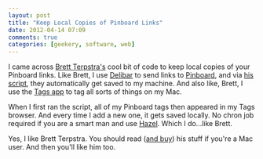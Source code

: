 ```yaml
---
layout: post  
title: "Keep Local Copies of Pinboard Links"  
date: 2012-04-14 07:09  
comments: true  
categories: [geekery, software, web]
---
```


I came across [Brett Terpstra's][terpstra] cool bit of code to keep local copies of your Pinboard links. Like Brett, I use [Delibar][delibar] to send links to [Pinboard][pb], and via [his script][gh], they automatically get saved to my machine. And also like, Brett, I use the [Tags app][tags] to tag all sorts of things on my Mac. 

When I first ran the script, all of my Pinboard tags then appeared in my Tags browser. And every time I add a new one, it gets saved locally. No chron job required if you are a smart man and use [Hazel][hazel]. Which I do...like Brett.

Yes, I like Brett Terpstra. You should read ([and buy][marked]) his stuff if you're a Mac user. And then you'll like him too.

[terpstra]: http://brettterpstra.com/
[pb]: http://pinboard.in/u:nbsheeran/
[gh]: https://github.com/ttscoff/Pinboard-to-OpenMeta
[delibar]: http://www.delibarapp.com/
[tags]: http://www.caseapps.com/tags/
[hazel]: http://www.noodlesoft.com/hazel.php
[marked]: http://markedapp.com/